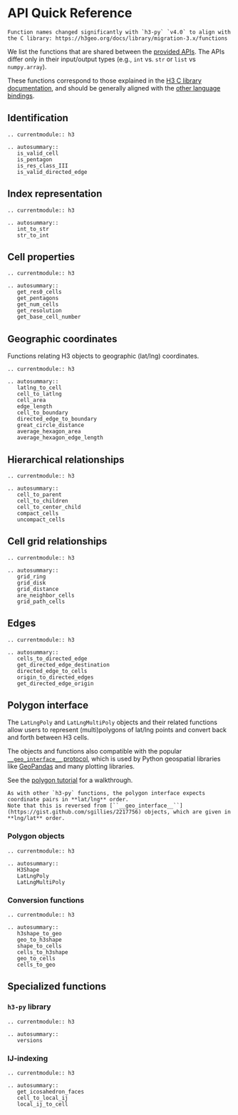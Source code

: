 # API Quick Reference

```{tip}
Function names changed significantly with `h3-py` `v4.0` to align with the C library: https://h3geo.org/docs/library/migration-3.x/functions
```

We list the functions that are shared between the
[provided APIs](api_comparison).
The APIs differ only in their input/output types
(e.g., `int` vs. `str` or `list` vs `numpy.array`).

These functions correspond to those explained in the
[H3 C library documentation](https://h3geo.org/docs/api/indexing),
and should be generally aligned with the
[other language bindings](https://h3geo.org/docs/community/bindings).

## Identification

```{eval-rst}
.. currentmodule:: h3

.. autosummary::
   is_valid_cell
   is_pentagon
   is_res_class_III
   is_valid_directed_edge
```

## Index representation

```{eval-rst}
.. currentmodule:: h3

.. autosummary::
   int_to_str
   str_to_int
```


## Cell properties

```{eval-rst}
.. currentmodule:: h3

.. autosummary::
   get_res0_cells
   get_pentagons
   get_num_cells
   get_resolution
   get_base_cell_number
```

## Geographic coordinates

Functions relating H3 objects to geographic (lat/lng) coordinates.

```{eval-rst}
.. currentmodule:: h3

.. autosummary::
   latlng_to_cell
   cell_to_latlng
   cell_area
   edge_length
   cell_to_boundary
   directed_edge_to_boundary
   great_circle_distance
   average_hexagon_area
   average_hexagon_edge_length
```

## Hierarchical relationships

```{eval-rst}
.. currentmodule:: h3

.. autosummary::
   cell_to_parent
   cell_to_children
   cell_to_center_child
   compact_cells
   uncompact_cells
```

## Cell grid relationships

```{eval-rst}
.. currentmodule:: h3

.. autosummary::
   grid_ring
   grid_disk
   grid_distance
   are_neighbor_cells
   grid_path_cells
```

## Edges

```{eval-rst}
.. currentmodule:: h3

.. autosummary::
   cells_to_directed_edge
   get_directed_edge_destination
   directed_edge_to_cells
   origin_to_directed_edges
   get_directed_edge_origin
```

## Polygon interface

The ``LatLngPoly`` and ``LatLngMultiPoly`` objects and their related functions allow users to represent (multi)polygons of lat/lng points and convert back and forth between H3 cells.

The objects and functions also compatible with the popular [``__geo_interface__`` protocol](https://gist.github.com/sgillies/2217756), which is used by Python geospatial libraries like [GeoPandas](https://geopandas.org/en/stable/docs/reference/api/geopandas.GeoDataFrame.__geo_interface__.html) and many plotting libraries.

See the [polygon tutorial](./polygon_tutorial.ipynb) for a walkthrough.

```{tip}
As with other `h3-py` functions, the polygon interface expects coordinate pairs in **lat/lng** order.
Note that this is reversed from [``__geo_interface__``](https://gist.github.com/sgillies/2217756) objects, which are given in **lng/lat** order.
```

### Polygon objects

```{eval-rst}
.. currentmodule:: h3

.. autosummary::
   H3Shape
   LatLngPoly
   LatLngMultiPoly
```

### Conversion functions

```{eval-rst}
.. currentmodule:: h3

.. autosummary::
   h3shape_to_geo
   geo_to_h3shape
   shape_to_cells
   cells_to_h3shape
   geo_to_cells
   cells_to_geo
```


## Specialized functions

### `h3-py` library

```{eval-rst}
.. currentmodule:: h3

.. autosummary::
   versions
```

### IJ-indexing

```{eval-rst}
.. currentmodule:: h3

.. autosummary::
   get_icosahedron_faces
   cell_to_local_ij
   local_ij_to_cell
```
